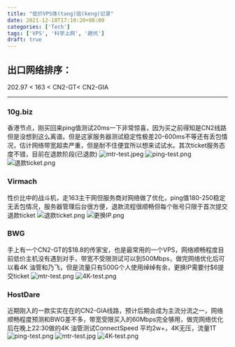 ```yaml
---
title: "低价VPS体(tang)验(keng)记录"
date: 2021-12-18T17:10:20+08:00
categories: ['Tech']
tags: ['VPS', '科学上网', '趟坑']
draft: true
---
```


## 出口网络排序：
202.97 < 163 < CN2-GT< CN2-GIA
___

### 10g.biz
香港节点，刚买回来ping值测试20ms一下非常惊喜，因为买之前得知是CN2线路但是没想到这么离谱。但是这家服务器测试稳定性极差20-600ms不等还有丢包情况，估计网络带宽超卖严重，但是耐不住便宜所以想来试试水。其次ticket服务态度不错，目前在退款阶段(已退款)
![](/posts/freedom-surfing-internet/11189292-68e79676c13cebb2.jpeg "mtr-test.jpeg")
![](/posts/freedom-surfing-internet/11189292-07ba6d699493b27d.png "ping-test.png")
![](/posts/freedom-surfing-internet/11189292-8c37d808903835f9.png "退款ticket.png")


### Virmach
性价比中的战斗机，走163主干网但服务商对网络做了优化，ping值180-250稳定无丢包情况，服务器管理后台很方便，退款流程很顺畅但每个账号只限于首次提交退款ticket
![](/posts/freedom-surfing-internet/11189292-0304c3dca05ce935.png "退款ticket.png")
![](/posts/freedom-surfing-internet/11189292-b92678b1971131f8.png "更换IP.png")


### BWG
手上有一个CN2-GT的\$18.8的传家宝，也是最常用的一个VPS，网络顺畅程度目前低价主机没有遇到对手，带宽不受限测试可以到500Mbps，做完网络优化后可以看4K 油管和乃飞，但是流量只有500G个人使用绰绰有余，更换IP需要付$6提交ticket
![](/posts/freedom-surfing-internet/11189292-fb5898dc5102b4db.png "mtr-test.png")
![](/posts/freedom-surfing-internet/11189292-8ea1695ca94008b1.png "4K-test.png")


### HostDare
近期刚入的一款实实在在的CN2-GIA线路，预计后期会成为主流分流之一，网络顺畅程度预测和BWG差不多，带宽受限买入的60Mbps完全够用，做完网络优化后在晚上22:30做的4K 油管测试ConnectSpeed 平均2w+，4K无压，流量1T
![](/posts/freedom-surfing-internet/11189292-fd8036199ae87292.png "ping-test.png")
![](/posts/freedom-surfing-internet/11189292-989b225fd9db5a16.jpeg "mtr-test.jpg")
![](/posts/freedom-surfing-internet/11189292-f5a9541bf8f86baf.png "4K-test.png")
